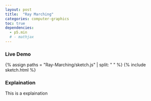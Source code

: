 ```yaml
---
layout: post
title:  "Ray Marching"
categories: computer-graphics
toc: true
dependencies:
  - p5.min
  # - mathjax
---
```


### Live Demo

{% assign paths = "Ray-Marching/sketch.js" | split: " " %}
{% include sketch.html %}

### Explaination
This is a explaination